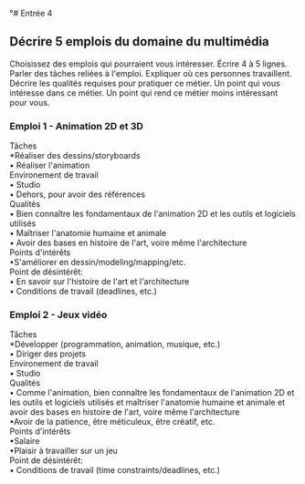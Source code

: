 ­­­­°# Entrée 4
## Décrire 5 emplois du domaine du multimédia
Choisissez des emplois qui pourraient vous intéresser. Écrire 4 à 5 lignes. Parler des tâches reliées à l'emploi. Expliquer où ces personnes travaillent. Décrire les qualités requises pour pratiquer ce métier. Un point qui vous intéresse dans ce métier. Un point qui rend ce métier moins intéressant pour vous.  

### Emploi 1 - Animation 2D et 3D
Tâches<br>
*Réaliser des dessins/storyboards<br>
• Réaliser l'animation<br>
Environement de travail<br>
• Studio<br>
• Dehors, pour avoir des références<br>
Qualités<br>
• Bien connaître les fondamentaux de l'animation 2D et les outils et logiciels utilisés<br>
• Maîtriser l'anatomie humaine et animale<br>
• Avoir des bases en histoire de l'art, voire même l'architecture<br>
Points d'intérêts<br>
•S'améliorer en dessin/modeling/mapping/etc.<br>
Point de désintérêt:<br>
• En savoir sur l'histoire de l'art et l'architecture<br>
• Conditions de travail (deadlines, etc.)<br>

### Emploi 2 - Jeux vidéo
Tâches<br>
*Développer (programmation, animation, musique, etc.)<br>
• Diriger des projets<br>
Environement de travail<br>
• Studio<br>
Qualités<br>
• Comme l'animation, bien connaître les fondamentaux de l'animation 2D et les outils et logiciels utilisés et maîtriser l'anatomie humaine et animale et avoir des bases en histoire de l'art, voire même l'architecture<br>
•Avoir de la patience, être méticuleux, être créatif, etc.<br>
Points d'intérêts<br>
•Salaire<br>
•Plaisir à travailler sur un jeu<br>
Point de désintérêt:<br>
• Conditions de travail (time constraints/deadlines, etc.)<br>
